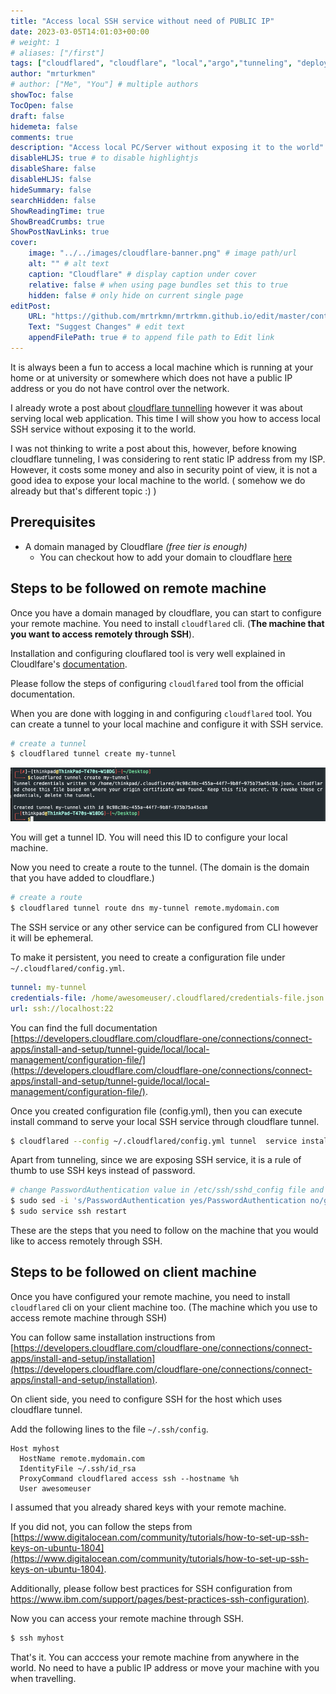 ```yaml
---
title: "Access local SSH service without need of PUBLIC IP"
date: 2023-03-05T14:01:03+00:00
# weight: 1
# aliases: ["/first"]
tags: ["cloudflared", "cloudflare", "local","argo","tunneling", "deployment"]
author: "mrturkmen"
# author: ["Me", "You"] # multiple authors
showToc: false
TocOpen: false
draft: false
hidemeta: false
comments: true
description: "Access local PC/Server without exposing it to the world"
disableHLJS: true # to disable highlightjs
disableShare: false
disableHLJS: false
hideSummary: false
searchHidden: false
ShowReadingTime: true
ShowBreadCrumbs: true
ShowPostNavLinks: true
cover:
    image: "../../images/cloudflare-banner.png" # image path/url
    alt: "" # alt text
    caption: "Cloudflare" # display caption under cover
    relative: false # when using page bundles set this to true
    hidden: false # only hide on current single page
editPost:
    URL: "https://github.com/mrtrkmn/mrtrkmn.github.io/edit/master/content"
    Text: "Suggest Changes" # edit text
    appendFilePath: true # to append file path to Edit link
---
```


It is always been a fun to access a local machine which is running at your home or at university or somewhere which does not have a public IP address or you do not have control over the network. 

I already wrote a post about [cloudflare tunnelling](./cloudflare-tunneling.md) however it was about serving local web application. This time I will show you how to access local SSH service without exposing it to the world.


I was not thinking to write a post about this, however, before knowing cloudflare tunneling, I was considering to rent static IP address from my ISP. However, it costs some money and also in security point of view, it is not a good idea to expose your local machine to the world. ( somehow we do already but that's different topic :) )

## Prerequisites

- A domain managed by Cloudflare *(free tier is enough)*
  - You can checkout how to add your domain to cloudflare [here](https://developers.cloudflare.com/fundamentals/get-started/setup/add-site/)


## Steps to be followed on remote machine 

Once you have a domain managed by cloudflare, you can start to configure your remote machine. You need to install `cloudflared` cli. (**The machine that you want to access remotely through SSH**).

Installation and configuring clouflared tool is very well explained in Cloudlfare's [documentation](https://developers.cloudflare.com/cloudflare-one/connections/connect-apps/install-and-setup/installation).

Please follow the steps of configuring `cloudlfared` tool from the official documentation. 

When you are done with logging in and configuring `cloudflared` tool. You can create a tunnel to your local machine and configure it with SSH service. 

```bash
# create a tunnel
$ cloudflared tunnel create my-tunnel
```

![](../../images/create-tunnel.png)

You will get a tunnel ID. You will need this ID to configure your local machine.

Now you need to create a route to the tunnel. (The domain is the domain that you have added to cloudflare.)

```bash
# create a route
$ cloudflared tunnel route dns my-tunnel remote.mydomain.com
```

The SSH service or any other service can be configured from CLI however it will be ephemeral.

To make it persistent, you need to create a configuration file under `~/.cloudflared/config.yml`. 


```yaml
tunnel: my-tunnel
credentials-file: /home/awesomeuser/.cloudflared/credentials-file.json
url: ssh://localhost:22
```

You can find the full documentation [https://developers.cloudflare.com/cloudflare-one/connections/connect-apps/install-and-setup/tunnel-guide/local/local-management/configuration-file/](https://developers.cloudflare.com/cloudflare-one/connections/connect-apps/install-and-setup/tunnel-guide/local/local-management/configuration-file/).


Once you created configuration file (config.yml), then you can execute install command to serve your local SSH service through cloudflare tunnel. 


```bash
$ cloudflared --config ~/.cloudflared/config.yml tunnel  service install
```

Apart from tunneling, since we are exposing SSH service, it is a rule of thumb to use SSH keys instead of password.

```bash 
# change PasswordAuthentication value in /etc/ssh/sshd_config file and restart SSH service 
$ sudo sed -i 's/PasswordAuthentication yes/PasswordAuthentication no/g' /etc/ssh/sshd_config
$ sudo service ssh restart
```

These are the steps that you need to follow on the machine that you would like to access remotely through SSH.



## Steps to be followed on client machine 


Once you have configured your remote machine, you need to install `cloudflared` cli on your client machine too. (The machine which you use to access remote machine through SSH)

You can follow same installation instructions from [https://developers.cloudflare.com/cloudflare-one/connections/connect-apps/install-and-setup/installation](https://developers.cloudflare.com/cloudflare-one/connections/connect-apps/install-and-setup/installation).

On client side, you need to configure SSH for the host which uses cloudflare tunnel. 

Add the following lines to the file `~/.ssh/config`. 

```config
Host myhost 
  HostName remote.mydomain.com
  IdentityFile ~/.ssh/id_rsa
  ProxyCommand cloudflared access ssh --hostname %h
  User awesomeuser
```

I assumed that you already shared keys with your remote machine. 

If you did not, you can follow the steps from [https://www.digitalocean.com/community/tutorials/how-to-set-up-ssh-keys-on-ubuntu-1804](https://www.digitalocean.com/community/tutorials/how-to-set-up-ssh-keys-on-ubuntu-1804).

Additionally, please follow best practices for SSH configuration from [https://www.ibm.com/support/pages/best-practices-ssh-configuration)](https://www.ibm.com/support/pages/best-practices-ssh-configuration).

Now you can access your remote machine through SSH. 

```bash
$ ssh myhost
```

That's it. You can acccess your remote machine from anywhere in the world. No need to have a public IP address or move your machine with you when travelling. 












